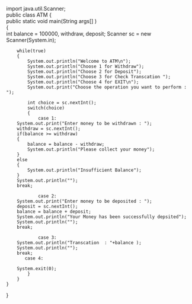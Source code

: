 import java.util.Scanner;    
public class ATM {  
    public static void main(String args[] )  
    {   
        int balance = 100000, withdraw, deposit;
        Scanner sc = new Scanner(System.in);  
          
        while(true)  
        {  
            System.out.println("Welcome to ATM\n");  
            System.out.println("Choose 1 for Withdraw");  
            System.out.println("Choose 2 for Deposit");  
            System.out.println("Choose 3 for Check Transcation ");  
            System.out.println("Choose 4 for EXIT\n");  
            System.out.print("Choose the operation you want to perform : ");

            int choice = sc.nextInt();  
            switch(choice)  
            {  
                case 1:  
        System.out.print("Enter money to be withdrawn : ");   
        withdraw = sc.nextInt(); 
        if(balance >= withdraw)  
        {
            balance = balance - withdraw;  
            System.out.println("Please collect your money");  
        }  
        else  
        {
            System.out.println("Insufficient Balance");  
        }  
        System.out.println("");  
        break;  
   
                case 2:  
        System.out.print("Enter money to be deposited : ");  
        deposit = sc.nextInt();
        balance = balance + deposit;  
        System.out.println("Your Money has been successfully depsited");  
        System.out.println("");  
        break;  
   
                case 3:
        System.out.println("Transcation  : "+balance );  
        System.out.println("");  
        break;  
           case 4: 

        System.exit(0);  
            }  
        }  
    }  
}

